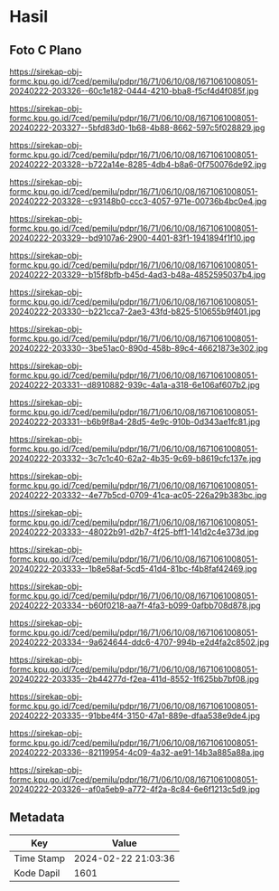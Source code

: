# Hasil

## Foto C Plano

https://sirekap-obj-formc.kpu.go.id/7ced/pemilu/pdpr/16/71/06/10/08/1671061008051-20240222-203326--60c1e182-0444-4210-bba8-f5cf4d4f085f.jpg

https://sirekap-obj-formc.kpu.go.id/7ced/pemilu/pdpr/16/71/06/10/08/1671061008051-20240222-203327--5bfd83d0-1b68-4b88-8662-597c5f028829.jpg

https://sirekap-obj-formc.kpu.go.id/7ced/pemilu/pdpr/16/71/06/10/08/1671061008051-20240222-203328--b722a14e-8285-4db4-b8a6-0f750076de92.jpg

https://sirekap-obj-formc.kpu.go.id/7ced/pemilu/pdpr/16/71/06/10/08/1671061008051-20240222-203328--c93148b0-ccc3-4057-971e-00736b4bc0e4.jpg

https://sirekap-obj-formc.kpu.go.id/7ced/pemilu/pdpr/16/71/06/10/08/1671061008051-20240222-203329--bd9107a6-2900-4401-83f1-1941894f1f10.jpg

https://sirekap-obj-formc.kpu.go.id/7ced/pemilu/pdpr/16/71/06/10/08/1671061008051-20240222-203329--b15f8bfb-b45d-4ad3-b48a-4852595037b4.jpg

https://sirekap-obj-formc.kpu.go.id/7ced/pemilu/pdpr/16/71/06/10/08/1671061008051-20240222-203330--b221cca7-2ae3-43fd-b825-510655b9f401.jpg

https://sirekap-obj-formc.kpu.go.id/7ced/pemilu/pdpr/16/71/06/10/08/1671061008051-20240222-203330--3be51ac0-890d-458b-89c4-46621873e302.jpg

https://sirekap-obj-formc.kpu.go.id/7ced/pemilu/pdpr/16/71/06/10/08/1671061008051-20240222-203331--d8910882-939c-4a1a-a318-6e106af607b2.jpg

https://sirekap-obj-formc.kpu.go.id/7ced/pemilu/pdpr/16/71/06/10/08/1671061008051-20240222-203331--b6b9f8a4-28d5-4e9c-910b-0d343ae1fc81.jpg

https://sirekap-obj-formc.kpu.go.id/7ced/pemilu/pdpr/16/71/06/10/08/1671061008051-20240222-203332--3c7c1c40-62a2-4b35-9c69-b8619cfc137e.jpg

https://sirekap-obj-formc.kpu.go.id/7ced/pemilu/pdpr/16/71/06/10/08/1671061008051-20240222-203332--4e77b5cd-0709-41ca-ac05-226a29b383bc.jpg

https://sirekap-obj-formc.kpu.go.id/7ced/pemilu/pdpr/16/71/06/10/08/1671061008051-20240222-203333--48022b91-d2b7-4f25-bff1-141d2c4e373d.jpg

https://sirekap-obj-formc.kpu.go.id/7ced/pemilu/pdpr/16/71/06/10/08/1671061008051-20240222-203333--1b8e58af-5cd5-41d4-81bc-f4b8faf42469.jpg

https://sirekap-obj-formc.kpu.go.id/7ced/pemilu/pdpr/16/71/06/10/08/1671061008051-20240222-203334--b60f0218-aa7f-4fa3-b099-0afbb708d878.jpg

https://sirekap-obj-formc.kpu.go.id/7ced/pemilu/pdpr/16/71/06/10/08/1671061008051-20240222-203334--9a624644-ddc6-4707-994b-e2d4fa2c8502.jpg

https://sirekap-obj-formc.kpu.go.id/7ced/pemilu/pdpr/16/71/06/10/08/1671061008051-20240222-203335--2b44277d-f2ea-411d-8552-1f625bb7bf08.jpg

https://sirekap-obj-formc.kpu.go.id/7ced/pemilu/pdpr/16/71/06/10/08/1671061008051-20240222-203335--91bbe4f4-3150-47a1-889e-dfaa538e9de4.jpg

https://sirekap-obj-formc.kpu.go.id/7ced/pemilu/pdpr/16/71/06/10/08/1671061008051-20240222-203336--82119954-4c09-4a32-ae91-14b3a885a88a.jpg

https://sirekap-obj-formc.kpu.go.id/7ced/pemilu/pdpr/16/71/06/10/08/1671061008051-20240222-203326--af0a5eb9-a772-4f2a-8c84-6e6f1213c5d9.jpg


## Metadata

| Key        | Value               |
| ---------- | ------------------- |
| Time Stamp | 2024-02-22 21:03:36 |
| Kode Dapil | 1601                |



